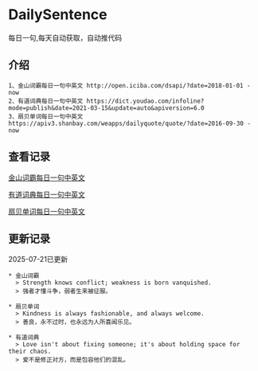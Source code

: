 # DailySentence

每日一句,每天自动获取，自动推代码

## 介绍

```
1、金山词霸每日一句中英文 http://open.iciba.com/dsapi/?date=2018-01-01 - now
2、有道词典每日一句中英文 https://dict.youdao.com/infoline?mode=publish&date=2021-03-15&update=auto&apiversion=6.0
3、扇贝单词每日一句中英文 https://apiv3.shanbay.com/weapps/dailyquote/quote/?date=2016-09-30 - now
```

## 查看记录

[金山词霸每日一句中英文](./data/iciba/)

[有道词典每日一句中英文](./data/youdao/)

[扇贝单词每日一句中英文](./data/shanbay/)

## 更新记录
2025-07-21已更新 
```
* 金山词霸
  > Strength knows conflict; weakness is born vanquished.
  > 强者才懂斗争，弱者生来被征服。

* 扇贝单词
  > Kindness is always fashionable, and always welcome.
  > 善良，永不过时，也永远为人所喜闻乐见。

* 有道词典
  > Love isn't about fixing someone; it's about holding space for their chaos.
  > 爱不是修正对方，而是包容他们的混乱。

```

